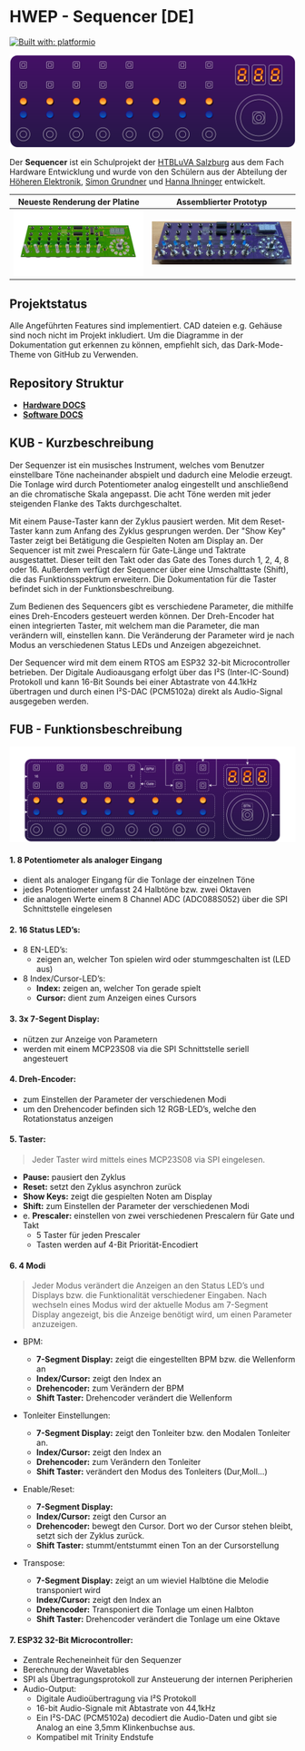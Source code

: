# HWEP - Sequencer [DE]

[![Built with: platformio](https://img.shields.io/badge/built%20with-platformio-orange)](https://platformio.org/)

![Frontpanel](/docu/assets/Frontpanel.svg)

Der **Sequencer** ist ein Schulprojekt der [HTBLuVA Salzburg](http://www.htl-salzburg.ac.at/startseite.html) aus dem Fach Hardware Entwicklung und wurde von den Schülern aus der Abteilung der [Höheren Elektronik](http://www.htl-salzburg.ac.at/elektronik-technische-informatik.html), [Simon Grundner](https://github.com/s-grundner) und [Hanna Ihninger](https://github.com/h-ihninger) entwickelt. 

|           Neueste Renderung der Platine         |            Assemblierter Prototyp               |
|:-----------------------------------------------:|:-----------------------------------------------:|
|<img src="/docu/assets/render.png" alt="render" width="700"/>|<img src="/docu/assets/prot.jpg" alt="prototype" width="700"/>|


## Projektstatus

Alle Angeführten Features sind implementiert. CAD dateien e.g. Gehäuse sind noch nicht im Projekt inkludiert.
Um die Diagramme in der Dokumentation gut erkennen zu können, empfiehlt sich, das Dark-Mode-Theme von GitHub zu Verwenden.

## Repository Struktur

 - [**Hardware DOCS**](manufacturing/hwep_sequencer_v2)
 - [**Software DOCS**](src/SRC_HWEP_Sequencer_V2)

## KUB - Kurzbeschreibung

Der Sequenzer ist ein musisches Instrument, welches vom Benutzer einstellbare Töne nacheinander abspielt und dadurch eine Melodie erzeugt. Die Tonlage wird durch Potentiometer analog eingestellt und anschließend an die chromatische Skala angepasst. Die acht Töne werden mit jeder steigenden Flanke des Takts durchgeschaltet.

Mit einem Pause-Taster kann der Zyklus pausiert werden. Mit dem Reset-Taster kann zum Anfang des Zyklus gesprungen werden. Der "Show Key" Taster zeigt bei Betätigung die Gespielten Noten am Display an. Der Sequencer ist mit zwei Prescalern für Gate-Länge und Taktrate ausgestattet. Dieser teilt den Takt oder das Gate des Tones durch 1, 2, 4, 8 oder 16. Außerdem verfügt der Sequencer über eine Umschalttaste (Shift), die das Funktionsspektrum erweitern. Die Dokumentation für die Taster befindet sich in der Funktionsbeschreibung.

Zum Bedienen des Sequencers gibt es verschiedene Parameter, die mithilfe eines Dreh-Encoders gesteuert werden können. Der Dreh-Encoder hat einen integrierten Taster, mit welchem man die Parameter, die man verändern will, einstellen kann. Die Veränderung der Parameter wird je nach Modus an verschiedenen Status LEDs und Anzeigen abgezeichnet.

Der Sequencer wird mit dem einem RTOS am ESP32 32-bit Microcontroller betrieben. Der Digitale Audioausgang erfolgt über das I²S (Inter-IC-Sound) Protokoll und kann 16-Bit Sounds bei einer Abtastrate von 44.1kHz übertragen und durch einen I²S-DAC (PCM5102a) direkt als Audio-Signal ausgegeben werden.

## FUB - Funktionsbeschreibung

![Button_desc](/docu/assets/Frontpanel_nums_dark.drawio.svg)

#### 1. 8 Potentiometer als analoger Eingang

 - dient als analoger Eingang für die Tonlage der einzelnen Töne
 - jedes Potentiometer umfasst 24 Halbtöne bzw. zwei Oktaven
 - die analogen Werte einem 8 Channel ADC (ADC088S052) über die SPI Schnittstelle eingelesen

#### 2. 16 Status LED’s:

 - 8 EN-LED’s:
   - zeigen an, welcher Ton spielen wird oder stummgeschalten ist (LED aus)
 - 8 Index/Cursor-LED’s:
   - **Index:** zeigen an, welcher Ton gerade spielt
   - **Cursor:** dient zum Anzeigen eines Cursors

#### 3. 3x 7-Segent Display:

 - nützen zur Anzeige von Parametern
 - werden mit einem MCP23S08 via die SPI Schnittstelle seriell angesteuert
 
#### 4. Dreh-Encoder:

 - zum Einstellen der Parameter der verschiedenen Modi
 - um den Drehencoder befinden sich 12 RGB-LED’s, welche den Rotationstatus anzeigen
 
#### 5. Taster: 

> Jeder Taster wird mittels eines MCP23S08 via SPI eingelesen.

 - **Pause:** pausiert den Zyklus
 - **Reset:** setzt den Zyklus asynchron zurück
 - **Show Keys:** zeigt die gespielten Noten am Display
 - **Shift:** zum Einstellen der Parameter der verschiedenen Modi
 - e. **Prescaler:** einstellen von zwei verschiedenen Prescalern für Gate und Takt
   - 5 Taster für jeden Prescaler
   - Tasten werden auf 4-Bit Priorität-Encodiert
 
#### 6. 4 Modi

> Jeder Modus verändert die Anzeigen an den Status LED’s und Displays bzw. die Funktionalität verschiedener Eingaben. Nach wechseln eines Modus wird der aktuelle Modus am 7-Segment Display angezeigt, bis die Anzeige benötigt wird, um einen Parameter anzuzeigen.
 
 - BPM:
   - **7-Segment Display:** zeigt die eingestellten BPM bzw. die Wellenform an
   - **Index/Cursor:** zeigt den Index an
   - **Drehencoder:** zum Verändern der BPM
   - **Shift Taster:** Drehencoder verändert die Wellenform
 - Tonleiter Einstellungen:
   - **7-Segment Display:** zeigt den Tonleiter bzw. den Modalen Tonleiter an.
   - **Index/Cursor:** zeigt den Index an
   - **Drehencoder:** zum Verändern den Tonleiter
   - **Shift Taster:** verändert den Modus des Tonleiters (Dur,Moll…)
 - Enable/Reset:
   - **7-Segment Display:**
   - **Index/Cursor:** zeigt den Cursor an
   - **Drehencoder:** bewegt den Cursor. Dort wo der Cursor stehen bleibt, setzt sich der Zyklus zurück.
   - **Shift Taster:** stummt/entstummt einen Ton an der Cursorstellung
 
 - Transpose:
   - **7-Segment Display:** zeigt an um wieviel Halbtöne die Melodie transponiert wird
   - **Index/Cursor:** zeigt den Index an
   - **Drehencoder:** Transponiert die Tonlage um einen Halbton
   - **Shift Taster:** Drehencoder verändert die Tonlage um eine Oktave
 
#### 7. ESP32 32-Bit Microcontroller:

 - Zentrale Recheneinheit für den Sequenzer
 - Berechnung der Wavetables
 - SPI als Übertragungsprotokoll zur Ansteuerung der internen Peripherien
 - Audio-Output:
   - Digitale Audioübertragung via I²S Protokoll
   - 16-bit Audio-Signale mit Abtastrate von 44,1kHz
   - Ein I²S-DAC (PCM5102a) decodiert die Audio-Daten und gibt sie Analog an eine 3,5mm Klinkenbuchse aus.
   - Kompatibel mit Trinity Endstufe 
